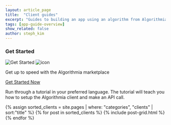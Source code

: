 ```yaml
---
layout: article_page
title:  "Client guides"
excerpt: "Guides to building an app using an algorithm from Algorithmia in: Python, R, Scala, Rust, Java, Ruby, JavaScript, Go, Swift, and Android."
tags: [app-guide-overview]
show_related: false
author: steph_kim
---
```



<div class="row mb-64">
  <div class="col-md-12">
    <h3>Get Started</h3>
    <div class="dev-card">
      <img src="{{ site.baseurl }}/images/get_started.png" alt="Get Started" class="img-fill get-started-img">
      <img src="{{ site.baseurl }}/images/icons/hexicon_desktop.svg" alt="icon" class="hexicon">
      <div class="dev-card-text">
        <p class="lead">Get up to speed with the Algorithmia marketplace</p>
        <a href="{{ site.baseurl }}/getting-started" class="btn btn-default btn-accent">Get Started Now</a>
      </div>
    </div>
  </div>
</div>

Run through a tutorial in your preferred language. The tutorial will teach you how to setup the Algorithmia client and make an API call.

<div class="row lang-tile-container">
{% assign sorted_clients = site.pages | where: "categories", "clients" | sort:"title" %}
{% for post in sorted_clients %}
  {% include post-grid.html %}
{% endfor %}
</div>


